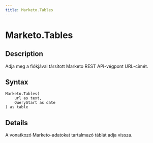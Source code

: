```yaml
---
title: Marketo.Tables
---
```


# Marketo.Tables


## Description

Adja meg a fiókjával társított Marketo REST API-végpont URL-címét.


## Syntax

```powerquery
Marketo.Tables(
    url as text,
    QueryStart as date
) as table
```


## Details

A vonatkozó Marketo-adatokat tartalmazó táblát adja vissza.


